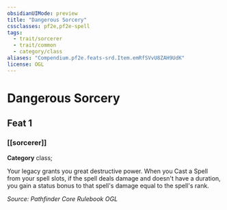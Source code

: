 ```yaml
---
obsidianUIMode: preview
title: "Dangerous Sorcery"
cssclasses: pf2e,pf2e-spell
tags:
  - trait/sorcerer
  - trait/common
  - category/class
aliases: "Compendium.pf2e.feats-srd.Item.emRfSVvU8ZAH9UdK"
license: OGL
---
```

# Dangerous Sorcery
## Feat 1
### [[sorcerer]]

**Category** class; 




Your legacy grants you great destructive power. When you Cast a Spell from your spell slots, if the spell deals damage and doesn't have a duration, you gain a status bonus to that spell's damage equal to the spell's rank.

*Source: Pathfinder Core Rulebook*
*OGL*